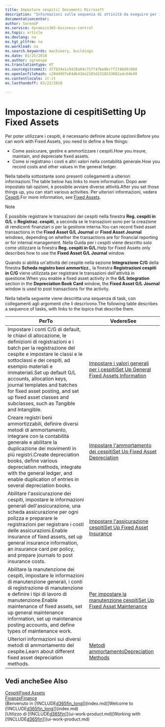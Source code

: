 ```yaml
---
title: Impostare cespiti| Documenti Microsoft
description: "Informazioni sulla sequenza di attività da eseguire per impostare i cespiti, ad esempio macchinari o edifici."
documentationcenter: 
author: SorenGP
ms.service: dynamics365-business-central
ms.topic: article
ms.devlang: na
ms.tgt_pltfrm: na
ms.workload: na
ms.search.keywords: machinery, buildings
ms.date: 01/25/2018
ms.author: sgroespe
ms.translationtype: HT
ms.sourcegitcommit: d7fb34e1c9428a64c71ff47be8bcff174649c00d
ms.openlocfilehash: c20d4997e84db416e2103d2318533082adc04b49
ms.contentlocale: it-it
ms.lasthandoff: 03/22/2018

---
```

# <a name="setting-up-fixed-assets"></a><span data-ttu-id="3fc74-103">Impostazione di cespiti</span><span class="sxs-lookup"><span data-stu-id="3fc74-103">Setting Up Fixed Assets</span></span>
<span data-ttu-id="3fc74-104">Per poter utilizzare i cespiti, è necessario definire alcune opzioni:</span><span class="sxs-lookup"><span data-stu-id="3fc74-104">Before you can work with Fixed Assets, you need to define a few things:</span></span>  

* <span data-ttu-id="3fc74-105">Come assicurare, gestire e ammortizzare i cespiti.</span><span class="sxs-lookup"><span data-stu-id="3fc74-105">How you insure, maintain, and depreciate fixed assets.</span></span>  
* <span data-ttu-id="3fc74-106">Come si registrano i costi e altri valori nella contabilità generale.</span><span class="sxs-lookup"><span data-stu-id="3fc74-106">How you record costs and other values in the general ledger.</span></span>  

<span data-ttu-id="3fc74-107">Nella tabella sottostante sono presenti collegamenti a ulteriori informazioni.</span><span class="sxs-lookup"><span data-stu-id="3fc74-107">The table below has links to more information.</span></span> <span data-ttu-id="3fc74-108">Dopo aver impostato tali opzioni, è possibile avviare diverse attività.</span><span class="sxs-lookup"><span data-stu-id="3fc74-108">After you set those things up, you can start various activities.</span></span> <span data-ttu-id="3fc74-109">Per ulteriori informazioni, vedere [Cespiti](fa-manage.md).</span><span class="sxs-lookup"><span data-stu-id="3fc74-109">For more information, see [Fixed Assets](fa-manage.md).</span></span>  

> [!NOTE]  
>   <span data-ttu-id="3fc74-110">È possibile registrare le transazioni dei cespiti nella finestra **Reg. cespiti in G/L** o **Registraz. cespiti**, a seconda se le transazioni sono per la creazione di rendiconti finanziari o per la gestione interna.</span><span class="sxs-lookup"><span data-stu-id="3fc74-110">You can record fixed asset transactions in the **Fixed Asset G/L Journal** or **Fixed Asset Journal** windows, depending on whether the transactions are for financial reporting or for internal management.</span></span> <span data-ttu-id="3fc74-111">Nella Guida per i cespiti viene descritto solo come utilizzare la finestra **Reg. cespiti in G/L**.</span><span class="sxs-lookup"><span data-stu-id="3fc74-111">Help for Fixed Assets only describes how to use the **Fixed Asset G/L Journal** window.</span></span>  

<span data-ttu-id="3fc74-112">Quando si abilita un'attività del cespite nella sezione **Integrazione C/G** della finestra **Scheda registro beni ammortizz.**, la finestra **Registrazioni cespiti in C/G** viene utilizzata per registrare le transazioni dell'attività in questione.</span><span class="sxs-lookup"><span data-stu-id="3fc74-112">When you enable a fixed asset activity in the **G/L Integration** section in the **Depreciation Book Card** window, the **Fixed Asset G/L Journal** window is used to post transactions for the activity.</span></span>

<span data-ttu-id="3fc74-113">Nella tabella seguente viene descritta una sequenza di task, con collegamenti agli argomenti che li descrivono.</span><span class="sxs-lookup"><span data-stu-id="3fc74-113">The following table describes a sequence of tasks, with links to the topics that describe them.</span></span>  

| <span data-ttu-id="3fc74-114">Per</span><span class="sxs-lookup"><span data-stu-id="3fc74-114">To</span></span> | <span data-ttu-id="3fc74-115">Vedere</span><span class="sxs-lookup"><span data-stu-id="3fc74-115">See</span></span> |
| --- | --- |
| <span data-ttu-id="3fc74-116">Impostare i conti C/G di default, le chiavi di allocazione, le definizioni di registrazioni e i batch per la registrazione del cespite e impostare le classi e le sottoclassi e dei cespiti, ad esempio materiali e immateriali.</span><span class="sxs-lookup"><span data-stu-id="3fc74-116">Set up default G/L accounts, allocation keys, journal templates and batches for fixed asset posting, and set up fixed asset classes and subclasses, such as Tangible and Intangible.</span></span> |[<span data-ttu-id="3fc74-117">Impostare i valori generali per i cespiti</span><span class="sxs-lookup"><span data-stu-id="3fc74-117">Set Up General Fixed Assets Information</span></span>](fa-how-setup-general.md) |
| <span data-ttu-id="3fc74-118">Creare registri beni ammortizzabili, definire diversi metodi di ammortamento, integrare con la contabilità generale e abilitare la duplicazione dei movimenti in più registri.</span><span class="sxs-lookup"><span data-stu-id="3fc74-118">Create depreciation books, define various depreciation methods, integrate with the general ledger, and enable duplication of entries in several depreciation books.</span></span> |[<span data-ttu-id="3fc74-119">Impostare l'ammortamento dei cespiti</span><span class="sxs-lookup"><span data-stu-id="3fc74-119">Set Up Fixed Asset Depreciation</span></span>](fa-how-setup-depreciation.md) |
| <span data-ttu-id="3fc74-120">Abilitare l'assicurazione dei cespiti, impostare le informazioni generali dell'assicurazione, una scheda assicurazione per ogni polizza e preparare le registrazioni per registrare i costi delle assicurazioni.</span><span class="sxs-lookup"><span data-stu-id="3fc74-120">Enable insurance of fixed assets, set up general insurance information, an insurance card per policy, and prepare journals to post insurance costs.</span></span> |[<span data-ttu-id="3fc74-121">Impostare l'assicurazione cespiti</span><span class="sxs-lookup"><span data-stu-id="3fc74-121">Set Up Fixed Asset Insurance</span></span>](fa-how-setup-insurance.md) |
| <span data-ttu-id="3fc74-122">Abilitare la manutenzione dei cespiti, impostare le informazioni di manutenzione generali, i conti di registrazione di manutenzione e definire i tipi di lavoro di manutenzione.</span><span class="sxs-lookup"><span data-stu-id="3fc74-122">Enable maintenance of fixed assets, set up general maintenance information, set up maintenance posting accounts, and define types of maintenance work.</span></span> |[<span data-ttu-id="3fc74-123">Per impostare la manutenzione cespiti</span><span class="sxs-lookup"><span data-stu-id="3fc74-123">Set Up Fixed Asset Maintenance</span></span>](fa-how-setup-maintenance.md) |
| <span data-ttu-id="3fc74-124">Ulteriori informazioni sui diversi metodi di ammortamento del cespite.</span><span class="sxs-lookup"><span data-stu-id="3fc74-124">Learn about different fixed asset depreciation methods.</span></span> |[<span data-ttu-id="3fc74-125">Metodi ammortamento</span><span class="sxs-lookup"><span data-stu-id="3fc74-125">Depreciation Methods</span></span>](fa-depreciation-methods.md) |

## <a name="see-also"></a><span data-ttu-id="3fc74-126">Vedi anche</span><span class="sxs-lookup"><span data-stu-id="3fc74-126">See Also</span></span>
[<span data-ttu-id="3fc74-127">Cespiti</span><span class="sxs-lookup"><span data-stu-id="3fc74-127">Fixed Assets</span></span>](fa-manage.md)  
[<span data-ttu-id="3fc74-128">Finanze</span><span class="sxs-lookup"><span data-stu-id="3fc74-128">Finance</span></span>](finance.md)  
<span data-ttu-id="3fc74-129">[Benvenuto in [!INCLUDE[d365fin_long](includes/d365fin_long_md.md)]](index.md)</span><span class="sxs-lookup"><span data-stu-id="3fc74-129">[Welcome to [!INCLUDE[d365fin_long](includes/d365fin_long_md.md)]](index.md)</span></span>  
<span data-ttu-id="3fc74-130">[Utilizzo di [!INCLUDE[d365fin](includes/d365fin_md.md)]](ui-work-product.md)</span><span class="sxs-lookup"><span data-stu-id="3fc74-130">[Working with [!INCLUDE[d365fin](includes/d365fin_md.md)]](ui-work-product.md)</span></span>

